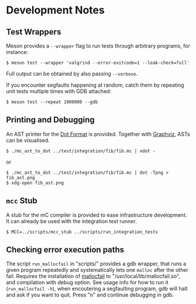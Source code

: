 # Development Notes

## Test Wrappers

Meson provides a `--wrapper` flag to run tests through arbitrary programs, for instance:

    $ meson test --wrapper 'valgrind --error-exitcode=1 --leak-check=full'

Full output can be obtained by also passing `--verbose`.

If you encounter segfaults happening at random, catch them by repeating unit tests multiple times with GDB attached:

    $ meson test --repeat 1000000 --gdb

## Printing and Debugging

An AST printer for the [Dot Format](https://en.wikipedia.org/wiki/DOT_(graph_description_language)) is provided.
Together with [Graphviz](https://graphviz.gitlab.io/), ASTs can be visualised.

    $ ./mc_ast_to_dot ../test/integration/fib/fib.mc | xdot -

or

    $ ./mc_ast_to_dot ../test/integration/fib/fib.mc | dot -Tpng > fib_ast.png
    $ xdg-open fib_ast.png

## `mcc` Stub

A stub for the mC compiler is provided to ease infrastructure development.
It can already be used with the integration test runner.

    $ MCC=../scripts/mcc_stub ../scripts/run_integration_tests

## Checking error execution paths

The script `run_mallocfail` in "scripts/" provides a gdb wrapper, that runs a given program repeatedly and systematically 
lets one `malloc` after the other fail. 
Requires the installation of [mallocfail](https://github.com/ralight/mallocfail) to "/usr/local/lib/mallocfail.so", 
and compilation with debug option.
See usage info for how to run it (`run_mallocfail -h`), when encoutering a segfaulting program, gdb will halt and ask if
you want to quit. Press "n" and continue debugging in gdb.

